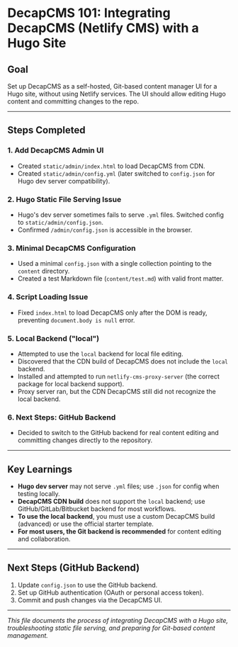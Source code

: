 # DecapCMS 101: Integrating DecapCMS (Netlify CMS) with a Hugo Site

## Goal
Set up DecapCMS as a self-hosted, Git-based content manager UI for a Hugo site, without using Netlify services. The UI should allow editing Hugo content and committing changes to the repo.

---

## Steps Completed

### 1. Add DecapCMS Admin UI
- Created `static/admin/index.html` to load DecapCMS from CDN.
- Created `static/admin/config.yml` (later switched to `config.json` for Hugo dev server compatibility).

### 2. Hugo Static File Serving Issue
- Hugo's dev server sometimes fails to serve `.yml` files. Switched config to `static/admin/config.json`.
- Confirmed `/admin/config.json` is accessible in the browser.

### 3. Minimal DecapCMS Configuration
- Used a minimal `config.json` with a single collection pointing to the `content` directory.
- Created a test Markdown file (`content/test.md`) with valid front matter.

### 4. Script Loading Issue
- Fixed `index.html` to load DecapCMS only after the DOM is ready, preventing `document.body is null` error.

### 5. Local Backend ("local")
- Attempted to use the `local` backend for local file editing.
- Discovered that the CDN build of DecapCMS does not include the `local` backend.
- Installed and attempted to run `netlify-cms-proxy-server` (the correct package for local backend support).
- Proxy server ran, but the CDN DecapCMS still did not recognize the local backend.

### 6. Next Steps: GitHub Backend
- Decided to switch to the GitHub backend for real content editing and committing changes directly to the repository.

---

## Key Learnings
- **Hugo dev server** may not serve `.yml` files; use `.json` for config when testing locally.
- **DecapCMS CDN build** does not support the `local` backend; use GitHub/GitLab/Bitbucket backend for most workflows.
- **To use the local backend**, you must use a custom DecapCMS build (advanced) or use the official starter template.
- **For most users, the Git backend is recommended** for content editing and collaboration.

---

## Next Steps (GitHub Backend)
1. Update `config.json` to use the GitHub backend.
2. Set up GitHub authentication (OAuth or personal access token).
3. Commit and push changes via the DecapCMS UI.

---

_This file documents the process of integrating DecapCMS with a Hugo site, troubleshooting static file serving, and preparing for Git-based content management._
